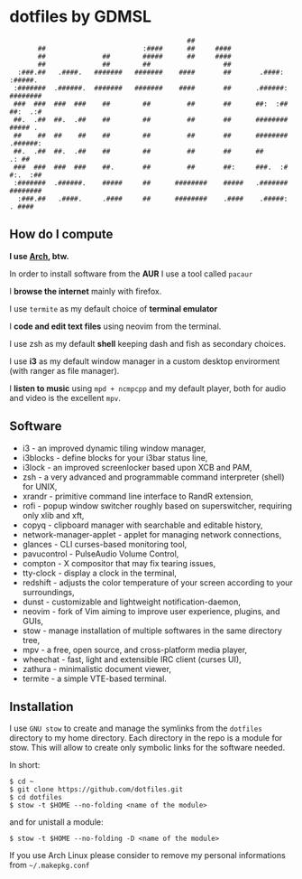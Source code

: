 dotfiles by GDMSL
=================

```
                                            ##
       ##                        :####      ##     ####
       ##              ##        #####      ##     ####
       ##              ##        ##                  ##
  :###.##   .####.   #######   #######    ####       ##       .####:    :#####.
 :#######  .######.  #######   #######    ####       ##      .######:  ########
 ###  ###  ###  ###    ##        ##         ##       ##      ##:  :##  ##:  .:#
 ##.  .##  ##.  .##    ##        ##         ##       ##      ########  ##### .
 ##    ##  ##    ##    ##        ##         ##       ##      ########  .######:
 ##.  .##  ##.  .##    ##        ##         ##       ##      ##           .: ##
 ###  ###  ###  ###    ##.       ##         ##       ##:     ###.  :#  #:.  :##
 :#######  .######.    #####     ##      ########    #####   .#######  ########
  :###.##   .####.     .####     ##      ########    .####    .#####:  . ####

```

## How do I compute

**I use [Arch](https://www.archlinux.org), btw.**

In order to install software from the **AUR** I use a tool called `pacaur`

I **browse the internet** mainly with firefox.

I use `termite` as my default choice of **terminal emulator**

I **code and edit text files** using neovim from the terminal.

I use zsh as my default **shell** keeping dash and fish as secondary choices.

I use **i3** as my default window manager in a custom desktop envirorment
(with ranger as file manager).

I **listen to music** using `mpd + ncmpcpp` and my default player, both for
audio and video is the excellent `mpv`.

## Software

 * i3 - an improved dynamic tiling window manager,
 * i3blocks - define blocks for your i3bar status line,
 * i3lock - an improved screenlocker based upon XCB and PAM,
 * zsh - a very advanced and programmable command interpreter (shell) for UNIX,
 * xrandr - primitive command line interface to RandR extension,
 * rofi - popup window switcher roughly based on superswitcher, requiring only xlib and xft,
 * copyq - clipboard manager with searchable and editable history,
 * network-manager-applet - applet for managing network connections,
 * glances - CLI curses-based monitoring tool,
 * pavucontrol - PulseAudio Volume Control,
 * compton  - X compositor that may fix tearing issues,
 * tty-clock - display a clock in the terminal,
 * redshift - adjusts the color temperature of your screen according to your surroundings,
 * dunst  - customizable and lightweight notification-daemon,
 * neovim - fork of Vim aiming to improve user experience, plugins, and GUIs,
 * stow - manage installation of multiple softwares in the same directory tree,
 * mpv - a free, open source, and cross-platform media player,
 * wheechat - fast, light and extensible IRC client (curses UI),
 * zathura - minimalistic document viewer,
 * termite - a simple VTE-based terminal.

## Installation
I use `GNU stow` to create and manage the symlinks from the `dotfiles`
directory to my home directory. Each directory in the repo is a module for
stow. This will allow to create only symbolic links for the software needed.

In short:

```
$ cd ~
$ git clone https://github.com/dotfiles.git
$ cd dotfiles
$ stow -t $HOME --no-folding <name of the module>
```

and for unistall a module:
```
$ stow -t $HOME --no-folding -D <name of the module>
```

If you use Arch Linux please consider to remove my personal informations from `~/.makepkg.conf`

